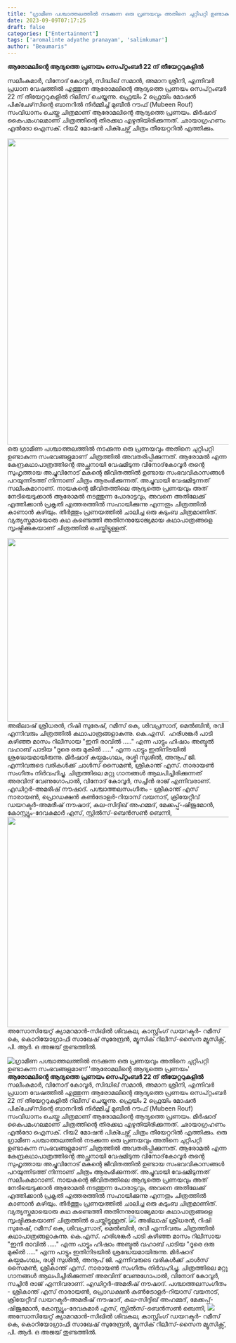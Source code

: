 ```yaml
---
title: "ഗ്രാമീണ പശ്ചാത്തലത്തിൽ നടക്കുന്ന ഒരു പ്രണയവും അതിനെ ചുറ്റിപറ്റി ഉണ്ടാകുന്ന സംഭവങ്ങളുമാണ് 'ആരോമലിന്റെ ആദ്യത്തെ പ്രണയം'"
date: 2023-09-09T07:17:25
draft: false
categories: ["Entertainment"]
tags: ['aromalinte adyathe pranayam', 'salimkumar']
author: "Beaumaris"
---
```


<strong>ആരോമലിന്റെ ആദ്യത്തെ പ്രണയം സെപ്റ്റംബർ 22 ന് തീയേറ്ററുകളിൽ</strong>

സലീംകുമാർ, വിനോദ് കോവൂർ, സിദ്ധിഖ് സമാൻ, അമാന ശ്രീനി, എന്നിവർ പ്രധാന വേഷത്തിൽ എത്തുന്ന ആരോമലിന്റെ ആദ്യത്തെ പ്രണയം സെപ്റ്റംബർ 22 ന് തീയേറ്ററുകളിൽ റിലീസ് ചെയ്യുന്നു. ഫ്രെയിം 2 ഫ്രെയിം മോഷൻ പിക്‌ചേഴ്‌സിന്റെ ബാനറിൽ നിർമ്മിച്ച് മുബീൻ റൗഫ് (Mubeen Rouf) സംവിധാനം ചെയ്ത ചിത്രമാണ് ആരോമലിന്റെ ആദ്യത്തെ പ്രണയം. മിർഷാദ് കൈപമംഗലമാണ്‌ ചിത്രത്തിന്റെ തിരക്കഥ എഴുതിയിരിക്കുന്നത്. ഛായാഗ്രഹണം എൽദോ ഐസക്. റിയ2 മോഷൻ പിക്ചേഴ്സ് ചിത്രം തീയേറ്ററിൽ എത്തിക്കും.

<img class="alignnone size-full wp-image-418888" src="https://cdn.boolokam.com/articles/2023/09/ddqqqq-2.jpg" alt="" width="720" height="696" />ഒരു ഗ്രാമീണ പശ്ചാത്തലത്തിൽ നടക്കുന്ന ഒരു പ്രണയവും അതിനെ ചുറ്റിപറ്റി ഉണ്ടാകുന്ന സംഭവങ്ങളുമാണ് ചിത്രത്തിൽ അവതരിപ്പിക്കുന്നത്. ആരോമൽ എന്ന കേന്ദ്രകഥാപാത്രത്തിന്റെ അച്ഛനായി വേഷമിടുന്ന വിനോദ്‌കോവൂർ തന്റെ സുഹൃത്തായ അച്ചുവിനോട് മകന്റെ ജീവിതത്തിൽ ഉണ്ടായ സംഭവവികാസങ്ങൾ പറയുന്നിടത്ത് നിന്നാണ് ചിത്രം ആരംഭിക്കുന്നത്. അച്ചുവായി വേഷമിടുന്നത് സലീംകുമാറാണ്. നായകന്റെ ജീവിതത്തിലെ ആദ്യത്തെ പ്രണയവും അത് നേടിയെടുക്കാൻ ആരോമൽ നടത്തുന്ന പോരാട്ടവും, അവനെ അതിലേക്ക് എത്തിക്കാൻ പ്രകൃതി എത്തരത്തിൽ സഹായിക്കുന്നു എന്നതും ചിത്രത്തിൽ കാണാൻ കഴിയും. തീർത്തും പ്രണയത്തിൽ ചാലിച്ച ഒരു കുടുംബ ചിത്രമാണിത്. വ്യത്യസ്തമായൊരു കഥ കണ്ടെത്തി അതിനനുയോജ്യമായ കഥാപാത്രങ്ങളെ സൃഷ്ടിക്കുകയാണ് ചിത്രത്തിൽ ചെയ്തിട്ടുള്ളത്.

<img class="size-full wp-image-418887 aligncenter" src="https://cdn.boolokam.com/articles/2023/09/dddqq.jpg" alt="" width="720" height="417" /> അഭിലാഷ് ശ്രീധരൻ, റിഷി സുരേഷ്, റമീസ് കെ, ശിവപ്രസാദ്, മെൽബിൻ, രവി എന്നിവരും ചിത്രത്തിൽ കഥാപാത്രങ്ങളാകുന്നു. കെ.എസ്.  ഹരിശങ്കർ പാടി കഴിഞ്ഞ മാസം റിലീസായ "ഇനീ രാവിൽ ....." എന്ന പാട്ടും ഹിഷാം അബ്ദുൽ വഹാബ് പാടിയ "ദൂരെ ഒരു മുകിൽ ....." എന്ന പാട്ടും ഇതിനിടയിൽ ശ്രദ്ധേയമായിരുന്നു. മിർഷാദ് കയ്പമംഗലം, രശ്മി സുശീൽ, അനൂപ് ജി. എന്നിവരുടെ വരികൾക്ക് ചാൾസ് സൈമൺ, ശ്രീകാന്ത് എസ്. നാരായൺ സംഗീതം നിർവഹിച്ചു. ചിത്രത്തിലെ മറ്റു ഗാനങ്ങൾ ആലപിച്ചിരിക്കുന്നത് അരവിന്ദ് വേണുഗോപാൽ, വിനോദ് കോവൂർ, സച്ചിൻ രാജ് എന്നിവരാണ്. എഡിറ്റർ-അമരീഷ് നൗഷാദ്. പശ്ചാത്തലസംഗീതം - ശ്രീകാന്ത് എസ് നാരായൺ, പ്രൊഡക്ഷൻ കൺട്രോളർ-റിയാസ് വയനാട്, ക്രിയേറ്റീവ് ഡയറക്ടർ-അമരീഷ് നൗഷാദ്, കല-സിദ്ദിഖ് അഹമ്മദ്, മേക്കപ്പ്-ഷിജുമോൻ, കോസ്റ്റ്യൂം-ദേവകുമാർ എസ്, സ്റ്റിൽസ്-ബെൻസൺ ബെന്നി,
<img class="size-full wp-image-418886 aligncenter" src="https://cdn.boolokam.com/articles/2023/09/dddddf.jpg" alt="" width="720" height="478" />അസോസിയേറ്റ് ക്യാമറമാൻ-സിഖിൽ ശിവകല, കാസ്റ്റിംഗ് ഡയറക്ടർ- റമീസ് കെ, കൊറിയോഗ്രാഫി സാഖേഷ് സുരേന്ദ്രൻ, മ്യൂസിക് റിലീസ്-സൈന മ്യൂസിക്സ്, പി. ആർ. ഒ അജയ് തുണ്ടത്തിൽ.


![ഗ്രാമീണ പശ്ചാത്തലത്തിൽ നടക്കുന്ന ഒരു പ്രണയവും അതിനെ ചുറ്റിപറ്റി ഉണ്ടാകുന്ന സംഭവങ്ങളുമാണ് 'ആരോമലിന്റെ ആദ്യത്തെ പ്രണയം'](https://cdn.boolokam.com/articles/2023/09/ddqqqq-2.jpg)**ആരോമലിന്റെ ആദ്യത്തെ പ്രണയം സെപ്റ്റംബർ 22 ന് തീയേറ്ററുകളിൽ** സലീംകുമാർ, വിനോദ് കോവൂർ, സിദ്ധിഖ് സമാൻ, അമാന ശ്രീനി, എന്നിവർ പ്രധാന വേഷത്തിൽ എത്തുന്ന ആരോമലിന്റെ ആദ്യത്തെ പ്രണയം സെപ്റ്റംബർ 22 ന് തീയേറ്ററുകളിൽ റിലീസ് ചെയ്യുന്നു. ഫ്രെയിം 2 ഫ്രെയിം മോഷൻ പിക്‌ചേഴ്‌സിന്റെ ബാനറിൽ നിർമ്മിച്ച് മുബീൻ റൗഫ് (Mubeen Rouf) സംവിധാനം ചെയ്ത ചിത്രമാണ് ആരോമലിന്റെ ആദ്യത്തെ പ്രണയം. മിർഷാദ് കൈപമംഗലമാണ്‌ ചിത്രത്തിന്റെ തിരക്കഥ എഴുതിയിരിക്കുന്നത്. ഛായാഗ്രഹണം എൽദോ ഐസക്. റിയ2 മോഷൻ പിക്ചേഴ്സ് ചിത്രം തീയേറ്ററിൽ എത്തിക്കും. ഒരു ഗ്രാമീണ പശ്ചാത്തലത്തിൽ നടക്കുന്ന ഒരു പ്രണയവും അതിനെ ചുറ്റിപറ്റി ഉണ്ടാകുന്ന സംഭവങ്ങളുമാണ് ചിത്രത്തിൽ അവതരിപ്പിക്കുന്നത്. ആരോമൽ എന്ന കേന്ദ്രകഥാപാത്രത്തിന്റെ അച്ഛനായി വേഷമിടുന്ന വിനോദ്‌കോവൂർ തന്റെ സുഹൃത്തായ അച്ചുവിനോട് മകന്റെ ജീവിതത്തിൽ ഉണ്ടായ സംഭവവികാസങ്ങൾ പറയുന്നിടത്ത് നിന്നാണ് ചിത്രം ആരംഭിക്കുന്നത്. അച്ചുവായി വേഷമിടുന്നത് സലീംകുമാറാണ്. നായകന്റെ ജീവിതത്തിലെ ആദ്യത്തെ പ്രണയവും അത് നേടിയെടുക്കാൻ ആരോമൽ നടത്തുന്ന പോരാട്ടവും, അവനെ അതിലേക്ക് എത്തിക്കാൻ പ്രകൃതി എത്തരത്തിൽ സഹായിക്കുന്നു എന്നതും ചിത്രത്തിൽ കാണാൻ കഴിയും. തീർത്തും പ്രണയത്തിൽ ചാലിച്ച ഒരു കുടുംബ ചിത്രമാണിത്. വ്യത്യസ്തമായൊരു കഥ കണ്ടെത്തി അതിനനുയോജ്യമായ കഥാപാത്രങ്ങളെ സൃഷ്ടിക്കുകയാണ് ചിത്രത്തിൽ ചെയ്തിട്ടുള്ളത്. ![](https://cdn.boolokam.com/articles/2023/09/dddqq.jpg) അഭിലാഷ് ശ്രീധരൻ, റിഷി സുരേഷ്, റമീസ് കെ, ശിവപ്രസാദ്, മെൽബിൻ, രവി എന്നിവരും ചിത്രത്തിൽ കഥാപാത്രങ്ങളാകുന്നു. കെ.എസ്. ഹരിശങ്കർ പാടി കഴിഞ്ഞ മാസം റിലീസായ "ഇനീ രാവിൽ ....." എന്ന പാട്ടും ഹിഷാം അബ്ദുൽ വഹാബ് പാടിയ "ദൂരെ ഒരു മുകിൽ ....." എന്ന പാട്ടും ഇതിനിടയിൽ ശ്രദ്ധേയമായിരുന്നു. മിർഷാദ് കയ്പമംഗലം, രശ്മി സുശീൽ, അനൂപ് ജി. എന്നിവരുടെ വരികൾക്ക് ചാൾസ് സൈമൺ, ശ്രീകാന്ത് എസ്. നാരായൺ സംഗീതം നിർവഹിച്ചു. ചിത്രത്തിലെ മറ്റു ഗാനങ്ങൾ ആലപിച്ചിരിക്കുന്നത് അരവിന്ദ് വേണുഗോപാൽ, വിനോദ് കോവൂർ, സച്ചിൻ രാജ് എന്നിവരാണ്. എഡിറ്റർ-അമരീഷ് നൗഷാദ്. പശ്ചാത്തലസംഗീതം - ശ്രീകാന്ത് എസ് നാരായൺ, പ്രൊഡക്ഷൻ കൺട്രോളർ-റിയാസ് വയനാട്, ക്രിയേറ്റീവ് ഡയറക്ടർ-അമരീഷ് നൗഷാദ്, കല-സിദ്ദിഖ് അഹമ്മദ്, മേക്കപ്പ്-ഷിജുമോൻ, കോസ്റ്റ്യൂം-ദേവകുമാർ എസ്, സ്റ്റിൽസ്-ബെൻസൺ ബെന്നി, ![](https://cdn.boolokam.com/articles/2023/09/dddddf.jpg)അസോസിയേറ്റ് ക്യാമറമാൻ-സിഖിൽ ശിവകല, കാസ്റ്റിംഗ് ഡയറക്ടർ- റമീസ് കെ, കൊറിയോഗ്രാഫി സാഖേഷ് സുരേന്ദ്രൻ, മ്യൂസിക് റിലീസ്-സൈന മ്യൂസിക്സ്, പി. ആർ. ഒ അജയ് തുണ്ടത്തിൽ.
